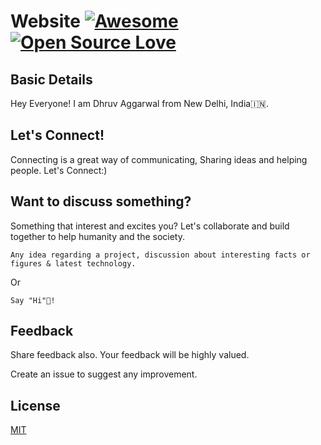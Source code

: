 ﻿# Website [![Awesome](https://awesome.re/badge.svg)](https://awesome.re) [![Open Source Love](https://badges.frapsoft.com/os/v2/open-source.svg?v=103)](https://github.com/devfolioco/react-otp-input)

## Basic Details 

Hey Everyone! I am Dhruv Aggarwal from New Delhi, India🇮🇳.

## Let's Connect!

Connecting is a great way of communicating, Sharing ideas and helping people. Let's Connect:)

## Want to discuss something?

Something that interest and excites you? Let's collaborate and build together to help humanity and the society.

````
Any idea regarding a project, discussion about interesting facts or figures & latest technology.
````
Or
````
Say "Hi"👋!
````

## Feedback

Share feedback also. Your feedback will be highly valued.

Create an issue to suggest any improvement.

## License
[MIT](https://github.com/dA505819/dA505819.github.io/blob/master/LICENSE)

